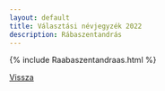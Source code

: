```yaml
---
layout: default
title: Választási névjegyzék 2022
description: Rábaszentandrás
---
```


{% include Raabaszentandraas.html %}

[Vissza](./)